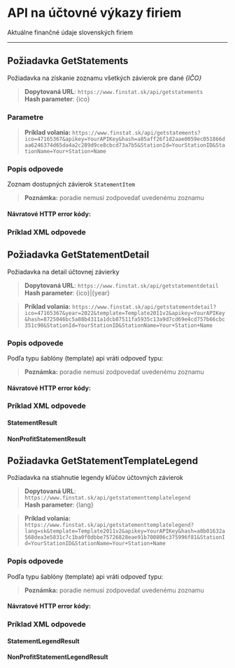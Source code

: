 # API na účtovné výkazy firiem
Aktuálne finančné údaje slovenských firiem

---
## Požiadavka GetStatements
Požiadavka na získanie zoznamu všetkých závierok pre dané *{IČO}*

> **Dopytovaná URL**: ```https://www.finstat.sk/api/getstatements```<br />
> **Hash parameter**: {ico}

### Parametre
[](../../../common/parameters/detail-sk.md ':include')

[](../../../common/parameters/parameters-sk.md ':include')

> **Príklad volania:** ```https://www.finstat.sk/api/getstatements?ico=47165367&apikey=YourAPIKey&hash=a85aff26f1d2aae0059ec051866daa6246374d65da4a2c289d9ce8cbcd73a7b5&StationId=YourStationID&StationName=Your+Station+Name```

### Popis odpovede
Zoznam dostupných závierok `StatementItem`

[](../../../common/responses/statementitem-sk.md ':include')

> **Poznámka:** poradie nemusí zodpovedať uvedenému zoznamu

#### Návratové HTTP error kódy:
[](../../../common/http/errorcodes-sk.md ':include')

### Príklad XML odpovede

[](../../../common/examples/statements.md ':include')

## Požiadavka GetStatementDetail
Požiadavka na detail účtovnej závierky

> **Dopytovaná URL**: ```https://www.finstat.sk/api/getstatementdetail```<br />
> **Hash parameter**: {ico}|{year}

[](../../../common/parameters/statement-detail-sk.md ':include')

[](../../../common/parameters/parameters-sk.md ':include')

> **Príklad volania:** ```https://www.finstat.sk/api/getstatementdetail?ico=47165367&year=2022&template=Template2011v2&apikey=YourAPIKey&hash=8725046bc5a88b4311a1dcb87511fa5935c13a9d7cd69e4cd757b66cbc351c90&StationId=YourStationID&StationName=Your+Station+Name```


### Popis odpovede

Podľa typu šablóny (template) api vráti odpoveď typu:

[](../../../common/responses/statementresult-sk.md ':include')

[](../../../common/responses/nonprofitstatementresult-sk.md ':include')

[](../../../common/responses/assetstatementvalue-sk.md ':include')

[](../../../common/responses/statementvalue-sk.md ':include')

[](../../../common/responses/financialstatementvalue-sk.md ':include')

> **Poznámka:** poradie nemusí zodpovedať uvedenému zoznamu

#### Návratové HTTP error kódy:
[](../../../common/http/errorcodes-sk.md ':include')

### Príklad XML odpovede
#### StatementResult
[](../../../common/examples/statements-statement.md ':include')
#### NonProfitStatementResult
[](../../../common/examples/statements-nonprofit.md ':include')

## Požiadavka GetStatementTemplateLegend
Požiadavka na stiahnutie legendy kľúčov účtovných závierok

> **Dopytovaná URL**: ```https://www.finstat.sk/api/getstatementtemplatelegend```<br />
> **Hash parameter**: {lang}

[](../../../common/parameters/statement-legend-sk.md ':include')

[](../../../common/parameters/parameters-sk.md ':include')

> **Príklad volania:** ```https://www.finstat.sk/api/getstatementtemplatelegend?lang=sk&template=Template2011v2&apikey=YourAPIKey&hash=a8b01632a568dea3e5831c7c1ba0f0dbbe75726828eae91b700806c375996f81&StationId=YourStationID&StationName=Your+Station+Name```


### Popis odpovede
Podľa typu šablóny (template) api vráti odpoveď typu:

[](../../../common/responses/statementlegendresult-sk.md ':include')

[](../../../common/responses/nonprofitstatementlegendresult-sk.md ':include')

[](../../../common/responses/statementlegendvalue-sk.md ':include')

> **Poznámka:** poradie nemusí zodpovedať uvedenému zoznamu

#### Návratové HTTP error kódy:
[](../../../common/http/errorcodes-sk.md ':include')

### Príklad XML odpovede
#### StatementLegendResult
[](../../../common/examples/statements-statement.md ':include')
#### NonProfitStatementLegendResult
[](../../../common/examples/statements-nonprofit.md ':include')